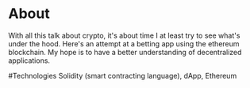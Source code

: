 # About
With all this talk about crypto, it's about time I at least try to see what's under the hood. Here's an attempt at a betting app using
the ethereum blockchain. My hope is to have a better understanding of decentralized applications.

#Technologies
Solidity (smart contracting language), dApp, Ethereum
